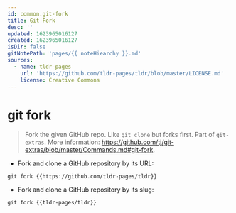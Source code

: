 ```yaml
---
id: common.git-fork
title: Git Fork
desc: ''
updated: 1623965016127
created: 1623965016127
isDir: false
gitNotePath: 'pages/{{ noteHiearchy }}.md'
sources:
  - name: tldr-pages
    url: 'https://github.com/tldr-pages/tldr/blob/master/LICENSE.md'
    license: Creative Commons
---
```

# git fork

> Fork the given GitHub repo. Like `git clone` but forks first.
> Part of `git-extras`.
> More information: <https://github.com/tj/git-extras/blob/master/Commands.md#git-fork>.

- Fork and clone a GitHub repository by its URL:

`git fork {{https://github.com/tldr-pages/tldr}}`

- Fork and clone a GitHub repository by its slug:

`git fork {{tldr-pages/tldr}}`

